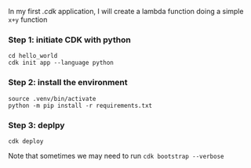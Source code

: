 In my first _.cdk_ application, I will create a lambda function doing a simple `x+y` function

### Step 1: initiate CDK with python
```
cd hello_world
cdk init app --language python
```

### Step 2: install the environment
```
source .venv/bin/activate
python -m pip install -r requirements.txt
```

### Step 3: deplpy
```
cdk deploy
```
Note that sometimes we may need to run `cdk bootstrap --verbose`